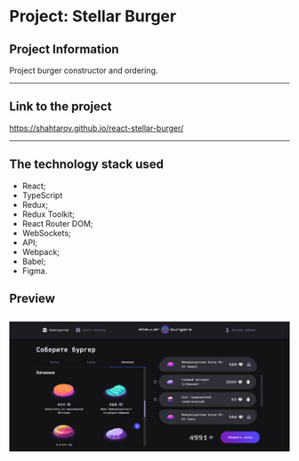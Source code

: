 # Project: Stellar Burger

## Project Information

Project burger constructor and ordering.

---

## Link to the project

https://shahtarov.github.io/react-stellar-burger/

---

## The technology stack used

-  React;
-  TypeScript
-  Redux;
-  Redux Toolkit;
-  React Router DOM;
-  WebSockets;
-  API;
-  Webpack;
-  Babel;
-  Figma.

## Preview

![alt text](https://github.com/Shahtarov/react-stellar-burger/blob/main/src/images/preview1.png?raw=true)
---
